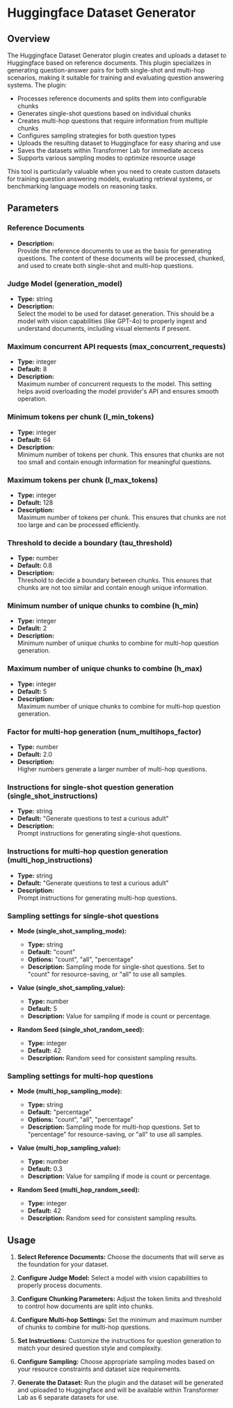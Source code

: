 # Huggingface Dataset Generator

## Overview

The Huggingface Dataset Generator plugin creates and uploads a dataset to Huggingface based on reference documents. This plugin specializes in generating question-answer pairs for both single-shot and multi-hop scenarios, making it suitable for training and evaluating question answering systems. The plugin:

- Processes reference documents and splits them into configurable chunks
- Generates single-shot questions based on individual chunks
- Creates multi-hop questions that require information from multiple chunks
- Configures sampling strategies for both question types
- Uploads the resulting dataset to Huggingface for easy sharing and use
- Saves the datasets within Transformer Lab for immediate access
- Supports various sampling modes to optimize resource usage

This tool is particularly valuable when you need to create custom datasets for training question answering models, evaluating retrieval systems, or benchmarking language models on reasoning tasks.

## Parameters

### Reference Documents

- **Description:**  
  Provide the reference documents to use as the basis for generating questions. The content of these documents will be processed, chunked, and used to create both single-shot and multi-hop questions.

### Judge Model (generation_model)

- **Type:** string
- **Description:**  
  Select the model to be used for dataset generation. This should be a model with vision capabilities (like GPT-4o) to properly ingest and understand documents, including visual elements if present.

### Maximum concurrent API requests (max_concurrent_requests)

- **Type:** integer
- **Default:** 8
- **Description:**  
  Maximum number of concurrent requests to the model. This setting helps avoid overloading the model provider's API and ensures smooth operation.

### Minimum tokens per chunk (l_min_tokens)

- **Type:** integer
- **Default:** 64
- **Description:**  
  Minimum number of tokens per chunk. This ensures that chunks are not too small and contain enough information for meaningful questions.

### Maximum tokens per chunk (l_max_tokens)

- **Type:** integer
- **Default:** 128
- **Description:**  
  Maximum number of tokens per chunk. This ensures that chunks are not too large and can be processed efficiently.

### Threshold to decide a boundary (tau_threshold)

- **Type:** number
- **Default:** 0.8
- **Description:**  
  Threshold to decide a boundary between chunks. This ensures that chunks are not too similar and contain enough unique information.

### Minimum number of unique chunks to combine (h_min)

- **Type:** integer
- **Default:** 2
- **Description:**  
  Minimum number of unique chunks to combine for multi-hop question generation.

### Maximum number of unique chunks to combine (h_max)

- **Type:** integer
- **Default:** 5
- **Description:**  
  Maximum number of unique chunks to combine for multi-hop question generation.

### Factor for multi-hop generation (num_multihops_factor)

- **Type:** number
- **Default:** 2.0
- **Description:**  
  Higher numbers generate a larger number of multi-hop questions.

### Instructions for single-shot question generation (single_shot_instructions)

- **Type:** string
- **Default:** "Generate questions to test a curious adult"
- **Description:**  
  Prompt instructions for generating single-shot questions.

### Instructions for multi-hop question generation (multi_hop_instructions)

- **Type:** string
- **Default:** "Generate questions to test a curious adult"
- **Description:**  
  Prompt instructions for generating multi-hop questions.

### Sampling settings for single-shot questions

- **Mode (single_shot_sampling_mode):** 
  - **Type:** string
  - **Default:** "count"
  - **Options:** "count", "all", "percentage"
  - **Description:** Sampling mode for single-shot questions. Set to "count" for resource-saving, or "all" to use all samples.

- **Value (single_shot_sampling_value):**
  - **Type:** number
  - **Default:** 5
  - **Description:** Value for sampling if mode is count or percentage.

- **Random Seed (single_shot_random_seed):**
  - **Type:** integer
  - **Default:** 42
  - **Description:** Random seed for consistent sampling results.

### Sampling settings for multi-hop questions

- **Mode (multi_hop_sampling_mode):**
  - **Type:** string
  - **Default:** "percentage"
  - **Options:** "count", "all", "percentage"
  - **Description:** Sampling mode for multi-hop questions. Set to "percentage" for resource-saving, or "all" to use all samples.

- **Value (multi_hop_sampling_value):**
  - **Type:** number
  - **Default:** 0.3
  - **Description:** Value for sampling if mode is count or percentage.

- **Random Seed (multi_hop_random_seed):**
  - **Type:** integer
  - **Default:** 42
  - **Description:** Random seed for consistent sampling results.

## Usage

1. **Select Reference Documents:** Choose the documents that will serve as the foundation for your dataset.

2. **Configure Judge Model:** Select a model with vision capabilities to properly process documents.

3. **Configure Chunking Parameters:** Adjust the token limits and threshold to control how documents are split into chunks.

4. **Configure Multi-hop Settings:** Set the minimum and maximum number of chunks to combine for multi-hop questions.

5. **Set Instructions:** Customize the instructions for question generation to match your desired question style and complexity.

6. **Configure Sampling:** Choose appropriate sampling modes based on your resource constraints and dataset size requirements.

7. **Generate the Dataset:** Run the plugin and the dataset will be generated and uploaded to Huggingface and will be available within Transformer Lab as 6 separate datasets for use.

